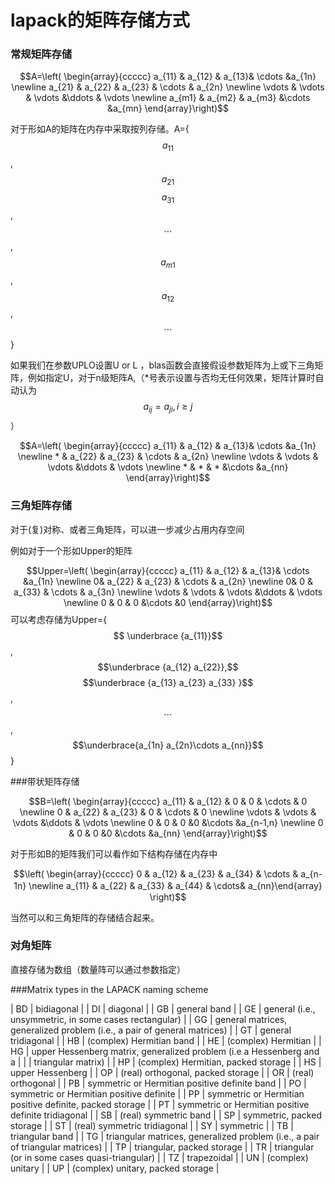 # lapack的矩阵存储方式

### 常规矩阵存储

$$A=\left( \begin{array}{ccccc} a_{11} & a_{12} & a_{13}& \cdots  &a_{1n} \newline a_{21} & a_{22} & a_{23} & \cdots & a_{2n} \newline \vdots & \vdots &   \vdots &\ddots & \vdots \newline a_{m1} & a_{m2} & a_{m3} &\cdots &a_{mn} \end{array}\right)$$

对于形如A的矩阵在内存中采取按列存储。A={$$a_{11}$$,$$a_{21}$$$$a_{31}$$,$$\cdots$$,$$a_{m1}$$,$$a_{12}$$,$$\cdots$$}

如果我们在参数UPLO设置U or L ，blas函数会直接假设参数矩阵为上或下三角矩阵，例如指定U，对于n级矩阵A,（*号表示设置与否均无任何效果，矩阵计算时自动认为$$a_{ij}=a_{ji},i\geq j​$$）

$$A=\left( \begin{array}{ccccc} a_{11} & a_{12} & a_{13}& \cdots  &a_{1n} \newline * & a_{22} & a_{23} & \cdots & a_{2n} \newline \vdots & \vdots &   \vdots &\ddots & \vdots \newline * & * & * &\cdots &a_{nn} \end{array}\right)$$

### 三角矩阵存储

对于(复)对称、或者三角矩阵，可以进一步减少占用内存空间

例如对于一个形如Upper的矩阵

$$Upper=\left( \begin{array}{ccccc} a_{11} & a_{12} & a_{13}& \cdots  &a_{1n} \newline 0& a_{22} & a_{23} & \cdots & a_{2n} \newline 0& 0 & a_{33} & \cdots & a_{3n}  \newline \vdots & \vdots &   \vdots &\ddots & \vdots \newline 0 & 0 & 0 &\cdots &0 \end{array}\right)$$
可以考虑存储为Upper={$$ \underbrace {a_{11}}$$,$$\underbrace {a_{12} a_{22}},$$ $$\underbrace {a_{13} a_{23} a_{33} }$$,$$\cdots$$,$$\underbrace{a_{1n} a_{2n}\cdots a_{nn}}$$}

###带状矩阵存储

$$B=\left( \begin{array}{ccccc} a_{11} & a_{12} & 0 & 0 & \cdots  & 0 \newline 0 & a_{22} & a_{23} & 0 & \cdots & 0 \newline \vdots & \vdots &   \vdots &\ddots & \vdots \newline 0 & 0 & 0 &0 &\cdots &a_{n-1,n} \newline 0 & 0 & 0 &0 &\cdots &a_{nn} \end{array}\right)$$

对于形如B的矩阵我们可以看作如下结构存储在内存中

$$\left( \begin{array}{ccccc} 0 & a_{12} & a_{23} & a_{34} & \cdots  & a_{n-1n} \newline a_{11} & a_{22} & a_{33} & a_{44} & \cdots& a_{nn}\end{array}　\right)$$

当然可以和三角矩阵的存储结合起来。

### 对角矩阵

直接存储为数组（数量阵可以通过参数指定）

###Matrix types in the LAPACK naming scheme

| BD   | bidiagonal                                                   |
| DI   | diagonal                                                     |
| GB   | general band                                                 |
| GE   | general (i.e., unsymmetric, in some cases rectangular)       |
| GG   | general matrices, generalized problem (i.e., a pair of general matrices) |
| GT   | general tridiagonal                                          |
| HB   | (complex) Hermitian band                                     |
| HE   | (complex) Hermitian                                          |
| HG   | upper Hessenberg matrix, generalized problem (i.e a Hessenberg and a |
|      | triangular matrix)                                           |
| HP   | (complex) Hermitian, packed storage                          |
| HS   | upper Hessenberg                                             |
| OP   | (real) orthogonal, packed storage                            |
| OR   | (real) orthogonal                                            |
| PB   | symmetric or Hermitian positive definite band                |
| PO   | symmetric or Hermitian positive definite                     |
| PP   | symmetric or Hermitian positive definite, packed storage     |
| PT   | symmetric or Hermitian positive definite tridiagonal         |
| SB   | (real) symmetric band                                        |
| SP   | symmetric, packed storage                                    |
| ST   | (real) symmetric tridiagonal                                 |
| SY   | symmetric                                                    |
| TB   | triangular band                                              |
| TG   | triangular matrices, generalized problem (i.e., a pair of triangular matrices) |
| TP   | triangular, packed storage                                   |
| TR   | triangular (or in some cases quasi-triangular)               |
| TZ   | trapezoidal                                                  |
| UN   | (complex) unitary                                            |
| UP   | (complex) unitary, packed storage                            |

